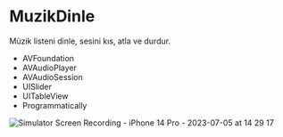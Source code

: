 # MuzikDinle

Müzik listeni dinle, sesini kıs, atla ve durdur.

- AVFoundation
- AVAudioPlayer
- AVAudioSession
- UISlider
- UITableView
- Programmatically

![Simulator Screen Recording - iPhone 14 Pro - 2023-07-05 at 14 29 17](https://github.com/huseyinsavas08/MuzikDinle/assets/117376261/643bc8d9-4650-4078-b0f6-c1a776f73836)
